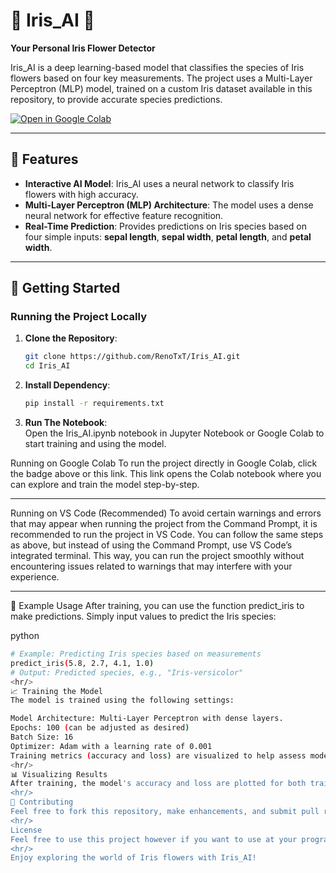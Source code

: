 # 🌸 Iris_AI 🌸  
**Your Personal Iris Flower Detector**

Iris_AI is a deep learning-based model that classifies the species of Iris flowers based on four key measurements. The project uses a Multi-Layer Perceptron (MLP) model, trained on a custom Iris dataset available in this repository, to provide accurate species predictions.

[![Open in Google Colab](https://colab.research.google.com/assets/colab-badge.svg)](https://colab.research.google.com/drive/1mi40HNfjmxckxSHrd9Zk7oBacwdxW65v)

---

## 🌟 Features
- **Interactive AI Model**: Iris_AI uses a neural network to classify Iris flowers with high accuracy.
- **Multi-Layer Perceptron (MLP) Architecture**: The model uses a dense neural network for effective feature recognition.
- **Real-Time Prediction**: Provides predictions on Iris species based on four simple inputs: **sepal length**, **sepal width**, **petal length**, and **petal width**.

---

## 🚀 Getting Started

### Running the Project Locally
1. **Clone the Repository**:  
   ```bash
   git clone https://github.com/RenoTxT/Iris_AI.git
   cd Iris_AI
   
2. **Install Dependency**:  
   ```bash
   pip install -r requirements.txt

3. **Run The Notebook**:  
   Open the Iris_AI.ipynb notebook in Jupyter Notebook or Google Colab to start training and using the model.

Running on Google Colab
To run the project directly in Google Colab, click the badge above or this link. This link opens the Colab notebook where you can explore and train the model step-by-step.
<hr/>
Running on VS Code (Recommended)
To avoid certain warnings and errors that may appear when running the project from the Command Prompt, it is recommended to run the project in VS Code. You can follow the same steps as above, but instead of using the Command Prompt, use VS Code’s integrated terminal. This way, you can run the project smoothly without encountering issues related to warnings that may interfere with your experience.
<hr/>
🌼 Example Usage
After training, you can use the function predict_iris to make predictions. Simply input values to predict the Iris species:

python
```bash
# Example: Predicting Iris species based on measurements
predict_iris(5.8, 2.7, 4.1, 1.0)
# Output: Predicted species, e.g., "Iris-versicolor"
<hr/>
📈 Training the Model
The model is trained using the following settings:

Model Architecture: Multi-Layer Perceptron with dense layers.
Epochs: 100 (can be adjusted as desired)
Batch Size: 16
Optimizer: Adam with a learning rate of 0.001
Training metrics (accuracy and loss) are visualized to help assess model performance over time.
<hr/>
📊 Visualizing Results
After training, the model's accuracy and loss are plotted for both training and validation data to show progress and convergence.
<hr/>
🌸 Contributing
Feel free to fork this repository, make enhancements, and submit pull requests. We welcome contributions that improve accuracy, enhance usability, or add new features.
<hr/>
License
Feel free to use this project however if you want to use at your program I hope you give me a credit by tag this github
<hr/>
Enjoy exploring the world of Iris flowers with Iris_AI!
